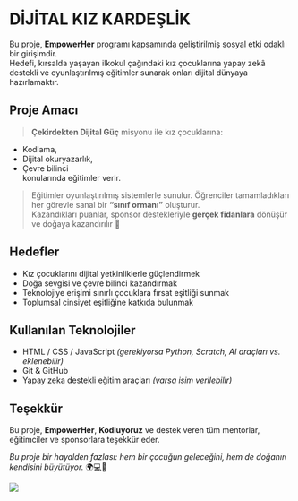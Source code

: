  
 # DİJİTAL KIZ KARDEŞLİK 
 
 Bu proje, **EmpowerHer** programı kapsamında geliştirilmiş sosyal etki odaklı bir girişimdir.  
 Hedefi, kırsalda yaşayan ilkokul çağındaki kız çocuklarına yapay zekâ destekli ve oyunlaştırılmış eğitimler sunarak onları dijital dünyaya hazırlamaktır.
 
 ##  Proje Amacı
 
 > **Çekirdekten Dijital Güç** misyonu ile kız çocuklarına:
 - Kodlama,
 - Dijital okuryazarlık,
 - Çevre bilinci  
   konularında eğitimler verir.
 
> Eğitimler oyunlaştırılmış sistemlerle sunulur. 
Öğrenciler tamamladıkları her görevle sanal bir **“sınıf ormanı”** oluşturur.  
Kazandıkları puanlar, sponsor destekleriyle **gerçek fidanlara** dönüşür ve doğaya kazandırılır 🌳

## Hedefler
- Kız çocuklarını dijital yetkinliklerle güçlendirmek
- Doğa sevgisi ve çevre bilinci kazandırmak
- Teknolojiye erişimi sınırlı çocuklara fırsat eşitliği sunmak
- Toplumsal cinsiyet eşitliğine katkıda bulunmak

## Kullanılan Teknolojiler
- HTML / CSS / JavaScript *(gerekiyorsa Python, Scratch, AI araçları vs. eklenebilir)*
- Git & GitHub
- Yapay zeka destekli eğitim araçları *(varsa isim verilebilir)*

## Teşekkür
Bu proje, **EmpowerHer**, **Kodluyoruz** ve destek veren tüm mentorlar, eğitimciler ve sponsorlara teşekkür eder.

*Bu proje bir hayalden fazlası: hem bir çocuğun geleceğini, hem de doğanın kendisini büyütüyor.* 🌍💻🌲

![](C:\Users\sinem\OneDrive\Masaüstü\5987986655136565818.jpg)